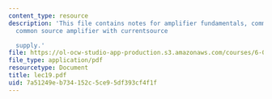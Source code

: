 ```yaml
---
content_type: resource
description: 'This file contains notes for amplifier fundamentals, common source amplifier,
  common source amplifier with currentsource

  supply.'
file: https://ol-ocw-studio-app-production.s3.amazonaws.com/courses/6-012-microelectronic-devices-and-circuits-fall-2005/7a51249eb734152c5ce95df393cf4f1f_lec19.pdf
file_type: application/pdf
resourcetype: Document
title: lec19.pdf
uid: 7a51249e-b734-152c-5ce9-5df393cf4f1f
---
```


